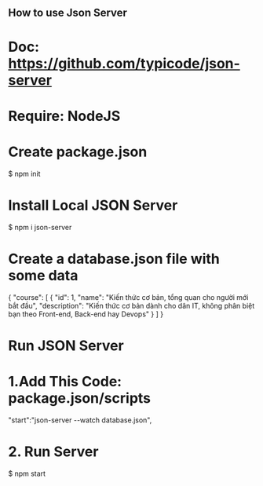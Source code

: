 ## How to use Json Server

# Doc: https://github.com/typicode/json-server

# Require: NodeJS

# Create package.json

$ npm init

# Install Local JSON Server

$ npm i json-server

# Create a database.json file with some data

{
"course": [
{
"id": 1,
"name": "Kiến thức cơ bản, tổng quan cho người mới bắt đầu",
"description": "Kiến thức cơ bản dành cho dân IT, không phân biệt bạn theo Front-end, Back-end hay Devops"
}
]
}

# Run JSON Server

# 1.Add This Code: package.json/scripts

"start":"json-server --watch database.json",

# 2. Run Server

$ npm start
